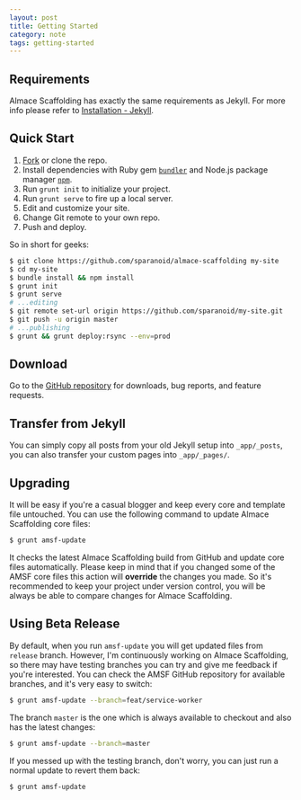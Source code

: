 ```yaml
---
layout: post
title: Getting Started
category: note
tags: getting-started
---
```


## Requirements

Almace Scaffolding has exactly the same requirements as Jekyll. For more info please refer to [Installation - Jekyll](https://jekyllrb.com/docs/installation/).

## Quick Start

1. [Fork](https://github.com/sparanoid/almace-scaffolding/fork) or clone the repo.
2. Install dependencies with Ruby gem [`bundler`](https://bundler.io/) and Node.js package manager [`npm`](https://www.npmjs.org/).
3. Run `grunt init` to initialize your project.
4. Run `grunt serve` to fire up a local server.
5. Edit and customize your site.
6. Change Git remote to your own repo.
7. Push and deploy.

So in short for geeks:

```sh
$ git clone https://github.com/sparanoid/almace-scaffolding my-site
$ cd my-site
$ bundle install && npm install
$ grunt init
$ grunt serve
# ...editing
$ git remote set-url origin https://github.com/sparanoid/my-site.git
$ git push -u origin master
# ...publishing
$ grunt && grunt deploy:rsync --env=prod
```

## Download

Go to the [GitHub repository](https://github.com/sparanoid/almace-scaffolding) for downloads, bug reports, and feature requests.

## Transfer from Jekyll

You can simply copy all posts from your old Jekyll setup into `_app/_posts`, you can also transfer your custom pages into `_app/_pages/`.

## Upgrading

It will be easy if you're a casual blogger and keep every core and template file untouched. You can use the following command to update Almace Scaffolding core files:

```sh
$ grunt amsf-update
```

It checks the latest Almace Scaffolding build from GitHub and update core files automatically. Please keep in mind that if you changed some of the AMSF core files this action will **override** the changes you made. So it's recommended to keep your project under version control, you will be always be able to compare changes for Almace Scaffolding.

## Using Beta Release

By default, when you run `amsf-update` you will get updated files from `release` branch. However, I'm continuously working on Almace Scaffolding, so there may have testing branches you can try and give me feedback if you're interested. You can check the AMSF GitHub repository for available branches, and it's very easy to switch:

```sh
$ grunt amsf-update --branch=feat/service-worker
```

The branch `master` is the one which is always available to checkout and also has the latest changes:

```sh
$ grunt amsf-update --branch=master
```

If you messed up with the testing branch, don't worry, you can just run a normal update to revert them back:

```sh
$ grunt amsf-update
```
